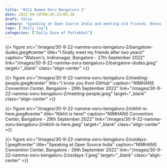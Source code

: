 ```yaml
---
title: "#212 Namma Ooru Bengaluru 2"
date: 2022-09-30T08:45:21+05:30
draft: false
summary: "Speaking at Open Source India and meeting old friends. Bonus: Photos from Bangalore."
tags: ["daily log"]
categories: ["Daily Dose of Pottekkat"]
---
```


{{< figure src="/images/30-9-22-namma-ooru-bengaluru-2/bangalore-dudes.jpeg#center" title="I finally meet my friends after two years!" caption="Watson's, Indiranagar, Bangalore - 27th September 2022" link="/images/30-9-22-namma-ooru-bengaluru-2/bangalore-dudes.jpeg" target="_blank" class="align-center" >}}

{{< figure src="/images/30-9-22-namma-ooru-bengaluru-2/meeting-people.jpeg#center" title="I know you from GitHub" caption="NIMHANS Convention Center, Bangalore - 29th September 2022" link="/images/30-9-22-namma-ooru-bengaluru-2/meeting-people.jpeg" target="_blank" class="align-center" >}}

{{< figure src="/images/30-9-22-namma-ooru-bengaluru-2/nikhil-is-here.jpeg#center" title="Nikhil is here!" caption="NIMHANS Convention Center, Bangalore - 29th September 2022" link="/images/30-9-22-namma-ooru-bengaluru-2/nikhil-is-here.jpeg" target="_blank" class="align-center" >}}

{{< figure src="/images/30-9-22-namma-ooru-bengaluru-2/osidays-1.jpeg#center" title="Speaking at Open Source India" caption="NIMHANS Convention Center, Bangalore - 29th September 2022" link="/images/30-9-22-namma-ooru-bengaluru-2/osidays-1.jpeg" target="_blank" class="align-center" >}}
